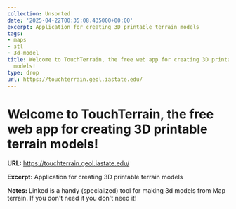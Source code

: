```yaml
---
collection: Unsorted
date: '2025-04-22T00:35:08.435000+00:00'
excerpt: Application for creating 3D printable terrain models
tags:
- maps
- stl
- 3d-model
title: Welcome to TouchTerrain, the free web app for creating 3D printable terrain
  models!
type: drop
url: https://touchterrain.geol.iastate.edu/
---
```


# Welcome to TouchTerrain, the free web app for creating 3D printable terrain models!

**URL:** https://touchterrain.geol.iastate.edu/

**Excerpt:** Application for creating 3D printable terrain models

**Notes:**
Linked is a handy (specialized) tool for making 3d models from Map terrain. If you don't need it you don't need it!

